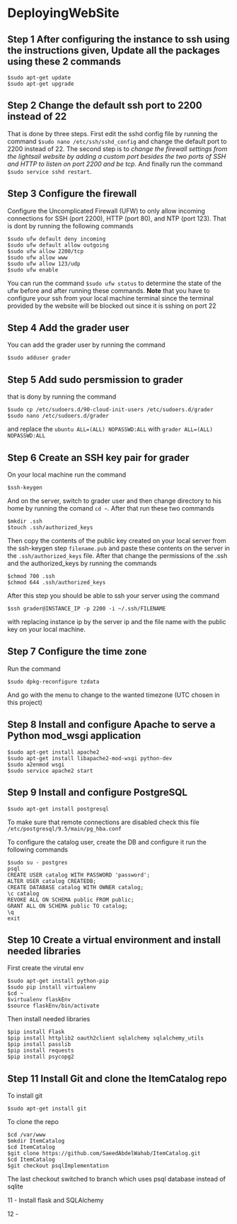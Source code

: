 # DeployingWebSite

## Step 1 After configuring the instance to ssh using the instructions given, Update all the packages using these 2 commands 

```ssh
$sudo apt-get update
$sudo apt-get upgrade
````

## Step 2 Change the default ssh port to 2200 instead of 22
That is done by three steps. First edit the sshd config file by running the command `$sudo nano /etc/ssh/sshd_config` and change the default port to 2200 instead of 22. The second step is to *change the firewall settings from the lightsail website by adding a custom port besides the two ports of SSH and HTTP to listen on port 2200 and be tcp*. And finally run the command `$sudo service sshd restart`.

## Step 3 Configure the firewall
Configure the Uncomplicated Firewall (UFW) to only allow incoming connections for SSH (port 2200), HTTP (port 80), and NTP (port 123). That is dont by running the following commands

```ssh
$sudo ufw default deny incoming  
$sudo ufw default allow outgoing
$sudo ufw allow 2200/tcp
$sudo ufw allow www
$sudo ufw allow 123/udp 
$sudo ufw enable
```

You can run the command `$sudo ufw status` to determine the state of the ufw before and after running these commands. **Note** that you have to configure your ssh from your local machine terminal since the terminal provided by the website will be blocked out since it is sshing on port 22

## Step 4 Add the grader user
You can add the grader user by running the command 

```ssh
$sudo adduser grader
```

## Step 5 Add sudo persmission to grader
that is dony by running the command 

```ssh
$sudo cp /etc/sudoers.d/90-cloud-init-users /etc/sudoers.d/grader
$sudo nano /etc/sudoers.d/grader
```
and replace the `ubuntu ALL=(ALL) NOPASSWD:ALL` with `grader ALL=(ALL) NOPASSWD:ALL`

## Step 6 Create an SSH key pair for grader 
On your local machine run the command 

```ssh
$ssh-keygen
```
And on the server, switch to grader user and then change directory to his home by running the comand `cd ~`.
After that run these two commands
```ssh
$mkdir .ssh
$touch .ssh/authorized_keys
```
Then copy the contents of the public key created on your local server from the ssh-keygen step `filename.pub` and paste these contents on the server in the `.ssh/authorized_keys` file.
After that change the permissions of the .ssh and the authorized_keys by running the commands
```ssh
$chmod 700 .ssh
$chmod 644 .ssh/authorized_keys
```
After this step you should be able to ssh your server using the command 
```ssh
$ssh grader@INSTANCE_IP -p 2200 -i ~/.ssh/FILENAME
```
with replacing instance ip by the server ip and the file name with the public key on your local machine.

## Step 7 Configure the time zone

Run the command 

```ssh
$sudo dpkg-reconfigure tzdata
```
And go with the menu to change to the wanted timezone (UTC chosen in this project)

## Step 8 Install and configure Apache to serve a Python mod_wsgi application

```ssh
$sudo apt-get install apache2 
$sudo apt-get install libapache2-mod-wsgi python-dev
$sudo a2enmod wsgi
$sudo service apache2 start
```

## Step 9 Install and configure PostgreSQL
```ssh
$sudo apt-get install postgresql
```
To make sure that remote connections are disabled check this file `/etc/postgresql/9.5/main/pg_hba.conf`

To configure the catalog user, create the DB and configure it run the following commands

```ssh
$sudo su - postgres
psql
CREATE USER catalog WITH PASSWORD 'password';
ALTER USER catalog CREATEDB;
CREATE DATABASE catalog WITH OWNER catalog;
\c catalog
REVOKE ALL ON SCHEMA public FROM public;
GRANT ALL ON SCHEMA public TO catalog;
\q
exit
```
## Step 10 Create a virtual environment and install needed libraries
First create the virutal env
```ssh
$sudo apt-get install python-pip
$sudo pip install virtualenv
$cd ~
$virtualenv flaskEnv
$source flaskEnv/bin/activate
```
Then install needed libraries
```ssh
$pip install Flask
$pip install httplib2 oauth2client sqlalchemy sqlalchemy_utils
$pip install passlib
$pip install requests
$pip install psycopg2
```
## Step 11 Install Git and clone the ItemCatalog repo

To install git 

```ssh
$sudo apt-get install git
```
To clone the repo 
```ssh
$cd /var/www
$mkdir ItemCatalog
$cd ItemCatalog
$git clone https://github.com/SaeedAbdelWahab/ItemCatalog.git
$cd ItemCatalog
$git checkout psqlImplementation
```
The last checkout switched to branch which uses psql database instead of sqlite





11 - Install flask and SQLAlchemy

12 - 
